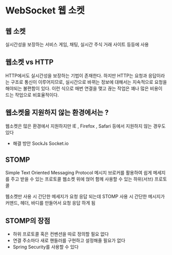 # WebSocket 웹 소켓 

## 웹 소켓 
실시간성을 보장하는 서비스 
게임, 채팅, 실시간 주식 거래 사이트 등등에 사용 

## 웹소켓 vs HTTP 
HTTP에서도 실시간성을 보장하는 기법이 존재한다.
하지만 HTTP는 요청과 응답이라는 구조로 통신이 이루어지므로, 실시간으로 바뀌는 정보에 대해서는 지속적으로 요청을 해야되는 불편함이 있다.
이런 식으로 매번 연결을 맺고 끊는 작업은 꽤나 많은 비용이 드는 작업으로 비효율적이다.

## 웹소켓을 지원하지 않는 환경에서는 ? 
웹소켓은 많은 환경에서 지원하지만 IE , Firefox , Safari 등에서 지원하지 않는 경우도 있다
- 해결 방안 
SockJs
Socket.io

## STOMP
Simple Text Oriented Messaging Protocol
메시지 브로커를 활용하여 쉽게 메세지를 주고 받을 수 있는 프로토콜 
웹소켓 위에 얹어 함께 사용할 수 있는 하위(서브) 프로토콜 

웹소켓만 사용 시 간단한 메세지가 요청 응답 되는데
STOMP 사용 시 간단한 메시지가 커맨드, 헤더, 바디를 만들어서 요청 응답 하게 됨 


## STOMP의 장점 
- 하위 프로토콜 혹은 컨벤션을 따로 정의할 필요 없다
- 연결 주소마다 새로 핸들러를 구현하고 설정해줄 필요가 없다
- Spring Security를 사용할 수 있다 

